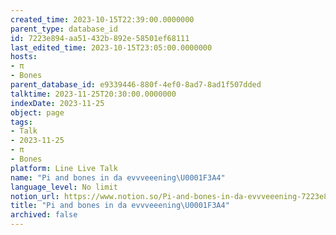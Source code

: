 ```yaml
---
created_time: 2023-10-15T22:39:00.0000000
parent_type: database_id
id: 7223e894-aa51-432b-892e-58501ef68111
last_edited_time: 2023-10-15T23:05:00.0000000
hosts:
- π
- Bones
parent_database_id: e9339446-880f-4ef0-8ad7-8ad1f507dded
talktime: 2023-11-25T20:30:00.0000000
indexDate: 2023-11-25
object: page
tags:
- Talk
- 2023-11-25
- π
- Bones
platform: Line Live Talk
name: "Pi and bones in da evvveeening\U0001F3A4"
language_level: No limit
notion_url: https://www.notion.so/Pi-and-bones-in-da-evvveeening-7223e894aa51432b892e58501ef68111
title: "Pi and bones in da evvveeening\U0001F3A4"
archived: false
---
```



   
   
   
   

   
























